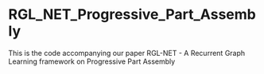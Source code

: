 # RGL_NET_Progressive_Part_Assembly
This is the code accompanying our paper RGL-NET - A Recurrent Graph Learning framework on Progressive Part Assembly
